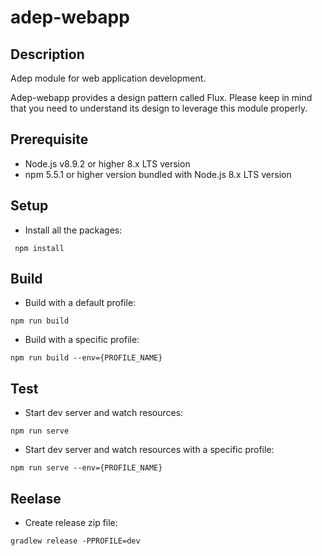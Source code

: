 
# adep-webapp

## Description
Adep module for web application development.

Adep-webapp provides a design pattern called Flux. Please keep in mind that you need to understand its design to leverage this module properly.


## Prerequisite
* Node.js v8.9.2 or higher 8.x LTS version
* npm 5.5.1 or higher version bundled with Node.js 8.x LTS version

## Setup

* Install all the packages:
```
 npm install
```

## Build

* Build with a default profile:
```
npm run build
```

* Build with a specific profile:
```
npm run build --env={PROFILE_NAME}
```

## Test

* Start dev server and watch resources:
```
npm run serve
```

* Start dev server and watch resources with a specific profile:
```
npm run serve --env={PROFILE_NAME}
```

## Reelase

* Create release zip file:

```
gradlew release -PPROFILE=dev
```
